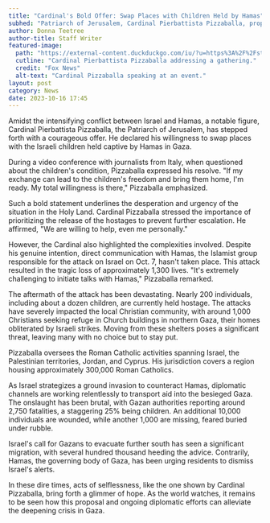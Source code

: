 ```yaml
---
title: "Cardinal's Bold Offer: Swap Places with Children Held by Hamas"
subhed: "Patriarch of Jerusalem, Cardinal Pierbattista Pizzaballa, proposes daring exchange amidst rising tensions in Gaza."
author: Donna Teetree
author-title: Staff Writer
featured-image: 
  path: "https://external-content.duckduckgo.com/iu/?u=https%3A%2F%2Fstatic.foxnews.com%2Ffoxnews.com%2Fcontent%2Fuploads%2F2023%2F10%2FPierbattista-Pizzaballa-2.jpg&f=1&nofb=1&ipt=927e68e4d501438253bfedab741786d049540f4ffedbfbb4ce3c36aec82e031d&ipo=images"
  cutline: "Cardinal Pierbattista Pizzaballa addressing a gathering."
  credit: "Fox News"
  alt-text: "Cardinal Pizzaballa speaking at an event."
layout: post
category: News
date: 2023-10-16 17:45
---
```


Amidst the intensifying conflict between Israel and Hamas, a notable figure, Cardinal Pierbattista Pizzaballa, the Patriarch of Jerusalem, has stepped forth with a courageous offer. He declared his willingness to swap places with the Israeli children held captive by Hamas in Gaza.

During a video conference with journalists from Italy, when questioned about the children's condition, Pizzaballa expressed his resolve. "If my exchange can lead to the children's freedom and bring them home, I'm ready. My total willingness is there," Pizzaballa emphasized.

Such a bold statement underlines the desperation and urgency of the situation in the Holy Land. Cardinal Pizzaballa stressed the importance of prioritizing the release of the hostages to prevent further escalation. He affirmed, "We are willing to help, even me personally."

However, the Cardinal also highlighted the complexities involved. Despite his genuine intention, direct communication with Hamas, the Islamist group responsible for the attack on Israel on Oct. 7, hasn't taken place. This attack resulted in the tragic loss of approximately 1,300 lives. "It's extremely challenging to initiate talks with Hamas," Pizzaballa remarked.

The aftermath of the attack has been devastating. Nearly 200 individuals, including about a dozen children, are currently held hostage. The attacks have severely impacted the local Christian community, with around 1,000 Christians seeking refuge in Church buildings in northern Gaza, their homes obliterated by Israeli strikes. Moving from these shelters poses a significant threat, leaving many with no choice but to stay put.

Pizzaballa oversees the Roman Catholic activities spanning Israel, the Palestinian territories, Jordan, and Cyprus. His jurisdiction covers a region housing approximately 300,000 Roman Catholics.

As Israel strategizes a ground invasion to counteract Hamas, diplomatic channels are working relentlessly to transport aid into the besieged Gaza. The onslaught has been brutal, with Gazan authorities reporting around 2,750 fatalities, a staggering 25% being children. An additional 10,000 individuals are wounded, while another 1,000 are missing, feared buried under rubble.

Israel's call for Gazans to evacuate further south has seen a significant migration, with several hundred thousand heeding the advice. Contrarily, Hamas, the governing body of Gaza, has been urging residents to dismiss Israel's alerts.

In these dire times, acts of selflessness, like the one shown by Cardinal Pizzaballa, bring forth a glimmer of hope. As the world watches, it remains to be seen how this proposal and ongoing diplomatic efforts can alleviate the deepening crisis in Gaza.
